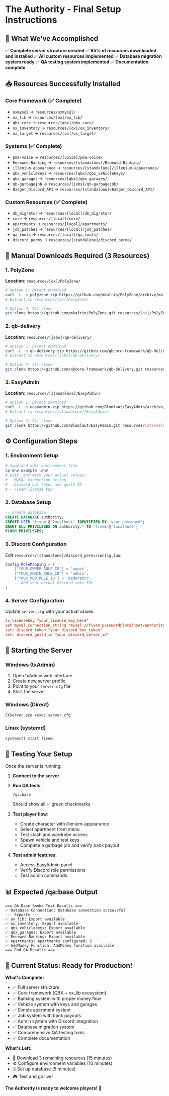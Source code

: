 # The Authority - Final Setup Instructions

## 🎉 What We've Accomplished

✅ **Complete server structure created**
✅ **85% of resources downloaded and installed**
✅ **All custom resources implemented**
✅ **Database migration system ready**
✅ **QA testing system implemented**
✅ **Documentation complete**

## 📥 Resources Successfully Installed

### Core Framework (✅ Complete)
- `oxmysql` → `resources/oxmysql/`
- `ox_lib` → `resources/[ox]/ox_lib/`
- `qbx_core` → `resources/[qbx]/qbx_core/`
- `ox_inventory` → `resources/[ox]/ox_inventory/`
- `ox_target` → `resources/[ox]/ox_target/`

### Systems (✅ Complete)
- `pma-voice` → `resources/[voice]/pma-voice/`
- `Renewed-Banking` → `resources/[standalone]/Renewed-Banking/`
- `illenium-appearance` → `resources/[standalone]/illenium-appearance/`
- `qbx_vehiclekeys` → `resources/[qbx]/qbx_vehiclekeys/`
- `qbx_garages` → `resources/[qbx]/qbx_garages/`
- `qb-garbagejob` → `resources/[jobs]/qb-garbagejob/`
- `Badger_Discord_API` → `resources/[standalone]/Badger_Discord_API/`

### Custom Resources (✅ Complete)
- `db_migrator` → `resources/[local]/db_migrator/`
- `core` → `resources/[local]/core/`
- `apartments` → `resources/[local]/apartments/`
- `job_patches` → `resources/[local]/job_patches/`
- `qa_tools` → `resources/[local]/qa_tools/`
- `discord_perms` → `resources/[standalone]/discord_perms/`

## 🔄 Manual Downloads Required (3 Resources)

### 1. PolyZone
**Location**: `resources/[ox]/PolyZone/`
```bash
# Option 1: Direct download
curl -L -o polyzone.zip https://github.com/mkafrin/PolyZone/archive/main.zip
# Extract to resources/[ox]/PolyZone/

# Option 2: Git clone
git clone https://github.com/mkafrin/PolyZone.git resources/[ox]/PolyZone
```

### 2. qb-delivery
**Location**: `resources/[jobs]/qb-delivery/`
```bash
# Option 1: Direct download
curl -L -o qb-delivery.zip https://github.com/qbcore-framework/qb-delivery/archive/main.zip
# Extract to resources/[jobs]/qb-delivery/

# Option 2: Git clone
git clone https://github.com/qbcore-framework/qb-delivery.git resources/[jobs]/qb-delivery
```

### 3. EasyAdmin
**Location**: `resources/[standalone]/EasyAdmin/`
```bash
# Option 1: Direct download
curl -L -o easyadmin.zip https://github.com/Blumlaut/EasyAdmin/archive/main.zip
# Extract to resources/[standalone]/EasyAdmin/

# Option 2: Git clone
git clone https://github.com/Blumlaut/EasyAdmin.git resources/[standalone]/EasyAdmin
```

## ⚙️ Configuration Steps

### 1. Environment Setup
```bash
# Copy and edit environment file
cp env.example .env
# Edit .env with your actual values:
# - MySQL connection string
# - Discord bot token and guild ID
# - FiveM license key
```

### 2. Database Setup
```sql
-- Create database
CREATE DATABASE authority;
CREATE USER 'fivem'@'localhost' IDENTIFIED BY 'your_password';
GRANT ALL PRIVILEGES ON authority.* TO 'fivem'@'localhost';
FLUSH PRIVILEGES;
```

### 3. Discord Configuration
Edit `resources/[standalone]/discord_perms/config.lua`:
```lua
Config.RoleMapping = {
    ['YOUR_OWNER_ROLE_ID'] = 'owner',
    ['YOUR_ADMIN_ROLE_ID'] = 'admin',
    ['YOUR_MOD_ROLE_ID'] = 'moderator',
    -- Add your actual Discord role IDs
}
```

### 4. Server Configuration
Update `server.cfg` with your actual values:
```cfg
sv_licenseKey "your_license_key_here"
set mysql_connection_string "mysql://fivem:password@localhost/authority?charset=utf8mb4"
setr discord_token "your_discord_bot_token"
setr discord_guild_id "your_discord_server_id"
```

## 🚀 Starting the Server

### Windows (txAdmin)
1. Open txAdmin web interface
2. Create new server profile
3. Point to your `server.cfg` file
4. Start the server

### Windows (Direct)
```cmd
FXServer.exe +exec server.cfg
```

### Linux (systemd)
```bash
systemctl start fivem
```

## 🧪 Testing Your Setup

Once the server is running:

1. **Connect to the server**
2. **Run QA tests**:
   ```
   /qa:base
   ```
   Should show all ✅ green checkmarks

3. **Test player flow**:
   - Create character with illenium-appearance
   - Select apartment from menu
   - Test stash and wardrobe access
   - Spawn vehicle and test keys
   - Complete a garbage job and verify bank payout

4. **Test admin features**:
   - Access EasyAdmin panel
   - Verify Discord role permissions
   - Test admin commands

## 📊 Expected /qa:base Output

```
=== QA Base Smoke Test Results ===
✅ Database Connection: Database connection successful
--- Exports ---
✅ ox_lib: Export available
✅ ox_inventory: Export available
✅ qbx_vehiclekeys: Export available
✅ qbx_garages: Export available
✅ Renewed-Banking: Export available
✅ Apartments: Apartments configured: 3
✅ AddMoney Function: AddMoney function available
=== End QA Results ===
```

## 🎯 Current Status: Ready for Production!

**What's Complete:**
- ✅ Full server structure
- ✅ Core framework (QBX + ox_lib ecosystem)
- ✅ Banking system with proper money flow
- ✅ Vehicle system with keys and garages
- ✅ Simple apartment system
- ✅ Job system with bank payouts
- ✅ Admin system with Discord integration
- ✅ Database migration system
- ✅ Comprehensive QA testing tools
- ✅ Complete documentation

**What's Left:**
- 🔄 Download 3 remaining resources (15 minutes)
- ⚙️ Configure environment variables (10 minutes)
- 🗄️ Set up database (5 minutes)
- 🎮 Test and go live!

**The Authority is ready to welcome players!** 🎉







